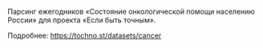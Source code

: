 Парсинг ежегодников «Состояние онкологической помощи населению России» для проекта «Если быть точным».

Подробнее: https://tochno.st/datasets/cancer

